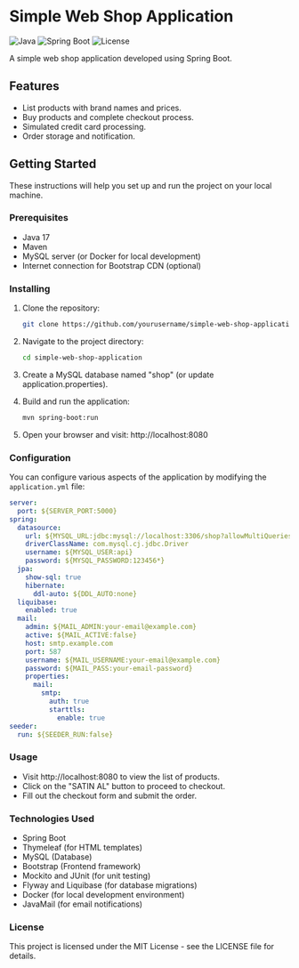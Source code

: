 # Simple Web Shop Application

![Java](https://img.shields.io/badge/Java-17-blue)
![Spring Boot](https://img.shields.io/badge/Spring%20Boot-3.1-brightgreen)
![License](https://img.shields.io/badge/License-MIT-green)

A simple web shop application developed using Spring Boot.

## Features

- List products with brand names and prices.
- Buy products and complete checkout process.
- Simulated credit card processing.
- Order storage and notification.

## Getting Started

These instructions will help you set up and run the project on your local machine.

### Prerequisites

- Java 17
- Maven
- MySQL server (or Docker for local development)
- Internet connection for Bootstrap CDN (optional)

### Installing

1. Clone the repository:

   ```bash
   git clone https://github.com/yourusername/simple-web-shop-application.git
   
2. Navigate to the project directory:
   ```bash
   cd simple-web-shop-application

3. Create a MySQL database named "shop" (or update application.properties).

4. Build and run the application:
   ```bash
   mvn spring-boot:run

5. Open your browser and visit: http://localhost:8080

### Configuration

You can configure various aspects of the application by modifying the `application.yml` file:

```yaml
server:
  port: ${SERVER_PORT:5000}
spring:
  datasource:
    url: ${MYSQL_URL:jdbc:mysql://localhost:3306/shop?allowMultiQueries=true}
    driverClassName: com.mysql.cj.jdbc.Driver
    username: ${MYSQL_USER:api}
    password: ${MYSQL_PASSWORD:123456*}
  jpa:
    show-sql: true
    hibernate:
      ddl-auto: ${DDL_AUTO:none}
  liquibase:
    enabled: true
  mail:
    admin: ${MAIL_ADMIN:your-email@example.com}
    active: ${MAIL_ACTIVE:false}
    host: smtp.example.com
    port: 587
    username: ${MAIL_USERNAME:your-email@example.com}
    password: ${MAIL_PASS:your-email-password}
    properties:
      mail:
        smtp:
          auth: true
          starttls:
            enable: true
seeder:
  run: ${SEEDER_RUN:false}
```

### Usage
- Visit http://localhost:8080 to view the list of products.
- Click on the "SATIN AL" button to proceed to checkout.
- Fill out the checkout form and submit the order.
### Technologies Used
- Spring Boot
- Thymeleaf (for HTML templates)
- MySQL (Database)
- Bootstrap (Frontend framework)
- Mockito and JUnit (for unit testing)
- Flyway and Liquibase (for database migrations)
- Docker (for local development environment)
- JavaMail (for email notifications)
### License
This project is licensed under the MIT License - see the LICENSE file for details.